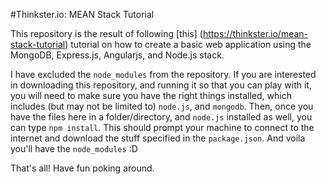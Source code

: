 #Thinkster.io: MEAN Stack Tutorial

This repository is the result of following [this] (https://thinkster.io/mean-stack-tutorial) tutorial on how to create a basic web application using the MongoDB, Express.js, Angularjs, and Node.js stack.

I have excluded the `node_modules` from the repository. If you are interested in downloading this repository, and running it so that you can play with it, you will need to make sure you have the right things installed, which includes (but may not be limited to) `node.js`, and `mongodb`. Then, once you have the files here in a folder/directory, and `node.js` installed as well, you can type `npm install`. This should prompt your machine to connect to the internet and download the stuff specified in the `package.json`. And voila you'll have the `node_modules` :D

That's all! Have fun poking around.
